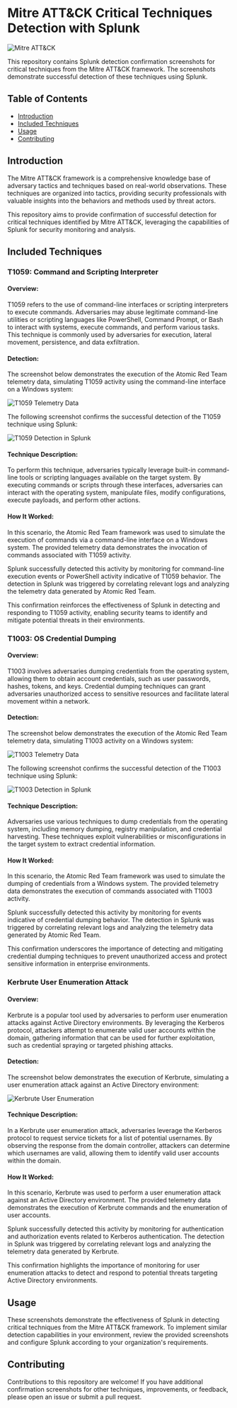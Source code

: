 
# Mitre ATT&CK Critical Techniques Detection with Splunk

![Mitre ATT&CK](AtomicRedTeam/Mitre.png)

This repository contains Splunk detection confirmation screenshots for critical techniques from the Mitre ATT&CK framework. The screenshots demonstrate successful detection of these techniques using Splunk.

## Table of Contents

- [Introduction](#introduction)
- [Included Techniques](#included-techniques)
- [Usage](#usage)
- [Contributing](#contributing)

## Introduction

The Mitre ATT&CK framework is a comprehensive knowledge base of adversary tactics and techniques based on real-world observations. These techniques are organized into tactics, providing security professionals with valuable insights into the behaviors and methods used by threat actors.

This repository aims to provide confirmation of successful detection for critical techniques identified by Mitre ATT&CK, leveraging the capabilities of Splunk for security monitoring and analysis.

## Included Techniques

### T1059: Command and Scripting Interpreter

#### Overview:

T1059 refers to the use of command-line interfaces or scripting interpreters to execute commands. Adversaries may abuse legitimate command-line utilities or scripting languages like PowerShell, Command Prompt, or Bash to interact with systems, execute commands, and perform various tasks. This technique is commonly used by adversaries for execution, lateral movement, persistence, and data exfiltration.

#### Detection:

The screenshot below demonstrates the execution of the Atomic Red Team telemetry data, simulating T1059 activity using the command-line interface on a Windows system:

![T1059 Telemetry Data](AtomicRedTeam/WindowsT1059_001.PNG)

The following screenshot confirms the successful detection of the T1059 technique using Splunk:

![T1059 Detection in Splunk](AtomicRedTeam/T1059_001SPLUNK.PNG)

#### Technique Description:

To perform this technique, adversaries typically leverage built-in command-line tools or scripting languages available on the target system. By executing commands or scripts through these interfaces, adversaries can interact with the operating system, manipulate files, modify configurations, execute payloads, and perform other actions.

#### How It Worked:

In this scenario, the Atomic Red Team framework was used to simulate the execution of commands via a command-line interface on a Windows system. The provided telemetry data demonstrates the invocation of commands associated with T1059 activity.

Splunk successfully detected this activity by monitoring for command-line execution events or PowerShell activity indicative of T1059 behavior. The detection in Splunk was triggered by correlating relevant logs and analyzing the telemetry data generated by Atomic Red Team.

This confirmation reinforces the effectiveness of Splunk in detecting and responding to T1059 activity, enabling security teams to identify and mitigate potential threats in their environments.

### T1003: OS Credential Dumping

#### Overview:

T1003 involves adversaries dumping credentials from the operating system, allowing them to obtain account credentials, such as user passwords, hashes, tokens, and keys. Credential dumping techniques can grant adversaries unauthorized access to sensitive resources and facilitate lateral movement within a network.

#### Detection:

The screenshot below demonstrates the execution of the Atomic Red Team telemetry data, simulating T1003 activity on a Windows system:

![T1003 Telemetry Data](AtomicRedTeam/WindT1003_001.PNG)

The following screenshot confirms the successful detection of the T1003 technique using Splunk:

![T1003 Detection in Splunk](AtomicRedTeam/SPLUNKCaptureT1003_001.PNG)

#### Technique Description:

Adversaries use various techniques to dump credentials from the operating system, including memory dumping, registry manipulation, and credential harvesting. These techniques exploit vulnerabilities or misconfigurations in the target system to extract credential information.

#### How It Worked:

In this scenario, the Atomic Red Team framework was used to simulate the dumping of credentials from a Windows system. The provided telemetry data demonstrates the execution of commands associated with T1003 activity.

Splunk successfully detected this activity by monitoring for events indicative of credential dumping behavior. The detection in Splunk was triggered by correlating relevant logs and analyzing the telemetry data generated by Atomic Red Team.

This confirmation underscores the importance of detecting and mitigating credential dumping techniques to prevent unauthorized access and protect sensitive information in enterprise environments.
### Kerbrute User Enumeration Attack

#### Overview:

Kerbrute is a popular tool used by adversaries to perform user enumeration attacks against Active Directory environments. By leveraging the Kerberos protocol, attackers attempt to enumerate valid user accounts within the domain, gathering information that can be used for further exploitation, such as credential spraying or targeted phishing attacks.

#### Detection:

The screenshot below demonstrates the execution of Kerbrute, simulating a user enumeration attack against an Active Directory environment:

![Kerbrute User Enumeration](AtomicRedTeam/SiemKerburte.PNG)


#### Technique Description:

In a Kerbrute user enumeration attack, adversaries leverage the Kerberos protocol to request service tickets for a list of potential usernames. By observing the response from the domain controller, attackers can determine which usernames are valid, allowing them to identify valid user accounts within the domain.

#### How It Worked:

In this scenario, Kerbrute was used to perform a user enumeration attack against an Active Directory environment. The provided telemetry data demonstrates the execution of Kerbrute commands and the enumeration of user accounts.

Splunk successfully detected this activity by monitoring for authentication and authorization events related to Kerberos authentication. The detection in Splunk was triggered by correlating relevant logs and analyzing the telemetry data generated by Kerbrute.

This confirmation highlights the importance of monitoring for user enumeration attacks to detect and respond to potential threats targeting Active Directory environments.


## Usage

These screenshots demonstrate the effectiveness of Splunk in detecting critical techniques from the Mitre ATT&CK framework. To implement similar detection capabilities in your environment, review the provided screenshots and configure Splunk according to your organization's requirements.

## Contributing

Contributions to this repository are welcome! If you have additional confirmation screenshots for other techniques, improvements, or feedback, please open an issue or submit a pull request.


